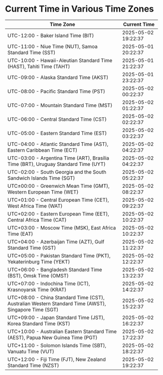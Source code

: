# Current Time in Various Time Zones

| Time Zone | Current Time |
|-----------|--------------|
| UTC-12:00 - Baker Island Time (BIT) | 2025-05-02 19:22:37 |
| UTC-11:00 - Niue Time (NUT), Samoa Standard Time (SST) | 2025-05-01 20:22:37 |
| UTC-10:00 - Hawaii-Aleutian Standard Time (HAST), Tahiti Time (TAHT) | 2025-05-01 21:22:37 |
| UTC-09:00 - Alaska Standard Time (AKST) | 2025-05-01 23:22:37 |
| UTC-08:00 - Pacific Standard Time (PST) | 2025-05-02 00:22:37 |
| UTC-07:00 - Mountain Standard Time (MST) | 2025-05-02 01:22:37 |
| UTC-06:00 - Central Standard Time (CST) | 2025-05-02 02:22:37 |
| UTC-05:00 - Eastern Standard Time (EST) | 2025-05-02 03:22:37 |
| UTC-04:00 - Atlantic Standard Time (AST), Eastern Caribbean Time (ECT) | 2025-05-02 04:22:37 |
| UTC-03:00 - Argentina Time (ART), Brasília Time (BRT), Uruguay Standard Time (UYT) | 2025-05-02 04:22:37 |
| UTC-02:00 - South Georgia and the South Sandwich Islands Time (SGT) | 2025-05-02 05:22:37 |
| UTC±00:00 - Greenwich Mean Time (GMT), Western European Time (WET) | 2025-05-02 08:22:37 |
| UTC+01:00 - Central European Time (CET), West Africa Time (WAT) | 2025-05-02 09:22:37 |
| UTC+02:00 - Eastern European Time (EET), Central Africa Time (CAT) | 2025-05-02 10:22:37 |
| UTC+03:00 - Moscow Time (MSK), East Africa Time (EAT) | 2025-05-02 10:22:37 |
| UTC+04:00 - Azerbaijan Time (AZT), Gulf Standard Time (GST) | 2025-05-02 11:22:37 |
| UTC+05:00 - Pakistan Standard Time (PKT), Yekaterinburg Time (YEKT) | 2025-05-02 12:22:37 |
| UTC+06:00 - Bangladesh Standard Time (BST), Omsk Time (OMST) | 2025-05-02 13:22:37 |
| UTC+07:00 - Indochina Time (ICT), Krasnoyarsk Time (KRAT) | 2025-05-02 14:22:37 |
| UTC+08:00 - China Standard Time (CST), Australian Western Standard Time (AWST), Singapore Time (SGT) | 2025-05-02 15:22:37 |
| UTC+09:00 - Japan Standard Time (JST), Korea Standard Time (KST) | 2025-05-02 16:22:37 |
| UTC+10:00 - Australian Eastern Standard Time (AEST), Papua New Guinea Time (PGT) | 2025-05-02 17:22:37 |
| UTC+11:00 - Solomon Islands Time (SBT), Vanuatu Time (VUT) | 2025-05-02 18:22:37 |
| UTC+12:00 - Fiji Time (FJT), New Zealand Standard Time (NZST) | 2025-05-02 19:22:37 |
